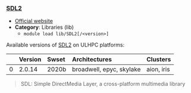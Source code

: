 ### [SDL2](https://www.libsdl.org/)

* [Official website](https://www.libsdl.org/)
* __Category__: Libraries (lib)
    -  `module load lib/SDL2[/<version>]`

Available versions of [SDL2](https://www.libsdl.org/) on ULHPC platforms:

|    | Version   | Swset   | Architectures            | Clusters   |
|---:|:----------|:--------|:-------------------------|:-----------|
|  0 | 2.0.14    | 2020b   | broadwell, epyc, skylake | aion, iris |

> SDL: Simple DirectMedia Layer, a cross-platform multimedia library
